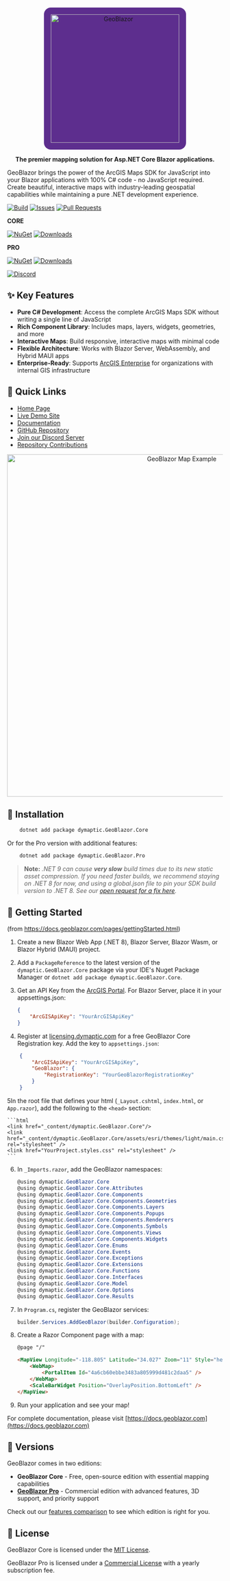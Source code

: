 ﻿<p align="center">
  <img src="https://docs.geoblazor.com/assets/images/gb_white_text_300px.png" alt="GeoBlazor" width="300" style="background-color: #5D2E8E; padding: 1rem; border-radius: 1rem;">
</p>

<p align="center">
  <b>The premier mapping solution for Asp.NET Core Blazor applications.</b>
</p>

GeoBlazor brings the power of the ArcGIS Maps SDK for JavaScript into your Blazor applications with 100% C# code - no JavaScript required. Create beautiful, interactive maps with industry-leading geospatial capabilities while maintaining a pure .NET development experience.

[![Build](https://img.shields.io/github/actions/workflow/status/dymaptic/GeoBlazor/main-release-build.yml?logo=github)](https://github.com/dymaptic/GeoBlazor/actions/workflows/main-release-build.yml)
[![Issues](https://img.shields.io/github/issues/dymaptic/GeoBlazor?logo=github)](https://github.com/dymaptic/GeoBlazor/issues)
[![Pull Requests](https://img.shields.io/github/issues-pr/dymaptic/GeoBlazor?logo=github&color=)](https://github.com/dymaptic/GeoBlazor/pulls)

**CORE**

[![NuGet](https://img.shields.io/nuget/v/dymaptic.GeoBlazor.Core.svg?logo=nuget&logoColor=white)](https://www.nuget.org/packages/dymaptic.GeoBlazor.Core/)
[![Downloads](https://img.shields.io/nuget/dt/dymaptic.GeoBlazor.Core?logo=nuget&label=downloads)](https://www.nuget.org/stats/packages/dymaptic.GeoBlazor.Core?groupby=Version)

**PRO**

[![NuGet](https://img.shields.io/nuget/v/dymaptic.GeoBlazor.Pro.svg?logo=nuget&logoColor=white)](https://www.nuget.org/packages/dymaptic.GeoBlazor.Pro/)
[![Downloads](https://img.shields.io/nuget/dt/dymaptic.GeoBlazor.Pro?logo=nuget&label=downloads)](https://www.nuget.org/stats/packages/dymaptic.GeoBlazor.Pro?groupby=Version)

[![Discord](https://img.shields.io/discord/1027907220949717033?color=%235865F2&label=chat&logo=discord&logoColor=white)](https://discord.gg/hcmbPzn4VW)

## ✨ Key Features

- **Pure C# Development**: Access the complete ArcGIS Maps SDK without writing a single line of JavaScript
- **Rich Component Library**: Includes maps, layers, widgets, geometries, and more
- **Interactive Maps**: Build responsive, interactive maps with minimal code
- **Flexible Architecture**: Works with Blazor Server, WebAssembly, and Hybrid MAUI apps
- **Enterprise-Ready**: Supports [ArcGIS Enterprise](https://docs.geoblazor.com/pages/authentication.html) for organizations with internal GIS infrastructure

## 🚀 Quick Links

- [Home Page](https://www.geoblazor.com)
- [Live Demo Site](https://samples.geoblazor.com)
- [Documentation](https://docs.geoblazor.com)
- [GitHub Repository](https://github.com/dymaptic/GeoBlazor)
- [Join our Discord Server](https://discord.gg/hcmbPzn4VW)
- [Repository Contributions](docs/DeveloperGuide)

<p align="center">
  <img src="https://docs.geoblazor.com/assets/images/webmap.png" alt="GeoBlazor Map Example" width="800">
</p>

## 🧰 Installation

```bash
    dotnet add package dymaptic.GeoBlazor.Core
```

Or for the Pro version with additional features:

```bash
    dotnet add package dymaptic.GeoBlazor.Pro
```

> **Note:** *.NET 9 can cause __very slow__ build times due to its new static asset compression. If you need faster builds, we recommend staying on .NET 8 for now, and using a global.json file to pin your SDK build version to .NET 8. See our [open request for a fix here](https://github.com/dotnet/aspnetcore/issues/59014).*

## 🏁 Getting Started

(from https://docs.geoblazor.com/pages/gettingStarted.html)

1. Create a new Blazor Web App (.NET 8), Blazor Server, Blazor Wasm, or Blazor Hybrid (MAUI) project.

2. Add a `PackageReference` to the latest version of the `dymaptic.GeoBlazor.Core` package via your IDE's Nuget Package
   Manager or `dotnet add package dymaptic.GeoBlazor.Core`.

3. Get an API Key from the [ArcGIS Portal](https://developers.arcgis.com/documentation/security-and-authentication/api-key-authentication/). For Blazor Server, place it in your
   appsettings.json:

   ```json
   {
       "ArcGISApiKey": "YourArcGISApiKey"
   }
   ```

4. Register at [licensing.dymaptic.com](https://licensing.dymaptic.com) for a free GeoBlazor Core Registration key.
   Add the key to `appsettings.json`:

```json
    {
        "ArcGISApiKey": "YourArcGISApiKey",
        "GeoBlazor": {
            "RegistrationKey": "YourGeoBlazorRegistrationKey"
        }
    }
```

5In the root file that defines your html (`_Layout.cshtml`, `index.html`, or `App.razor`), add the following to the `<head>` section:

    ```html
    <link href="_content/dymaptic.GeoBlazor.Core"/>
    <link href="_content/dymaptic.GeoBlazor.Core/assets/esri/themes/light/main.css" rel="stylesheet" />
    <link href="YourProject.styles.css" rel="stylesheet" />
    ```

6. In `_Imports.razor`, add the GeoBlazor namespaces:

   ```csharp
   @using dymaptic.GeoBlazor.Core
   @using dymaptic.GeoBlazor.Core.Attributes
   @using dymaptic.GeoBlazor.Core.Components
   @using dymaptic.GeoBlazor.Core.Components.Geometries
   @using dymaptic.GeoBlazor.Core.Components.Layers
   @using dymaptic.GeoBlazor.Core.Components.Popups
   @using dymaptic.GeoBlazor.Core.Components.Renderers
   @using dymaptic.GeoBlazor.Core.Components.Symbols
   @using dymaptic.GeoBlazor.Core.Components.Views
   @using dymaptic.GeoBlazor.Core.Components.Widgets
   @using dymaptic.GeoBlazor.Core.Enums
   @using dymaptic.GeoBlazor.Core.Events
   @using dymaptic.GeoBlazor.Core.Exceptions
   @using dymaptic.GeoBlazor.Core.Extensions
   @using dymaptic.GeoBlazor.Core.Functions
   @using dymaptic.GeoBlazor.Core.Interfaces
   @using dymaptic.GeoBlazor.Core.Model
   @using dymaptic.GeoBlazor.Core.Options
   @using dymaptic.GeoBlazor.Core.Results
   ```

7. In `Program.cs`, register the GeoBlazor services:

   ```csharp
   builder.Services.AddGeoBlazor(builder.Configuration);
   ```

8. Create a Razor Component page with a map:

   ```html
   @page "/"

   <MapView Longitude="-118.805" Latitude="34.027" Zoom="11" Style="height: 400px; width: 100%;"> 
       <WebMap>
           <PortalItem Id="4a6cb60ebbe3483a805999d481c2daa5" />
       </WebMap>
       <ScaleBarWidget Position="OverlayPosition.BottomLeft" />
   </MapView>
   ```

8. Run your application and see your map!

For complete documentation, please visit [https://docs.geoblazor.com](https://docs.geoblazor.com)

## 🔄 Versions

GeoBlazor comes in two editions:

- **GeoBlazor Core** - Free, open-source edition with essential mapping capabilities
- **[GeoBlazor Pro](https://docs.geoblazor.com/pages/pro.html)** - Commercial edition with advanced features, 3D support, and priority support

Check out our [features comparison](https://docs.geoblazor.com/pages/features.html) to see which edition is right for you.

## 📝 License

GeoBlazor Core is licensed under the [MIT License](https://docs.geoblazor.com/pages/coreLicense.html).

GeoBlazor Pro is licensed under a [Commercial License](https://docs.geoblazor.com/pages/license.html) with a yearly subscription fee.


